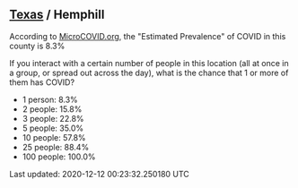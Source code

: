 
## [Texas](/united-states/texas) / Hemphill

According to [MicroCOVID.org](http://microcovid.org),
the "Estimated Prevalence" of COVID in this county is 8.3%

If you interact with a certain number of people in this location
(all at once in a group, or spread out across the day), what is the chance that
1 or more of them has COVID?

- 1 person: 8.3%
- 2 people: 15.8%
- 3 people: 22.8%
- 5 people: 35.0%
- 10 people: 57.8%
- 25 people: 88.4%
- 100 people: 100.0%

Last updated: 2020-12-12 00:23:32.250180 UTC
